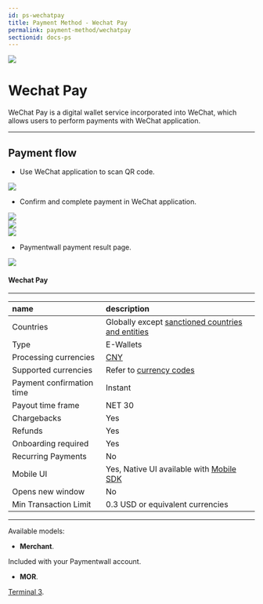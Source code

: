 ```yaml
---
id: ps-wechatpay
title: Payment Method - Wechat Pay
permalink: payment-method/wechatpay
sectionid: docs-ps
---
```


<div class="docs-ps-header">
    <div class="docs-ps-logo">
        <img src="https://api.paymentwall.com/images/ps_logos/pm_wechatpayments.png">
    </div>
    <h1>Wechat Pay</h1>
</div>

<div class="docs-ps-body" markdown="1">

<div class="docs-ps-instructions" markdown="1">

WeChat Pay is a digital wallet service incorporated into WeChat, which allows users to perform payments with WeChat application. 

*** 

## Payment flow

* Use WeChat application to scan QR code.

<div class="docs-img docs-small-img">
    <img src="/textures/pic/payment-system/e-wallet/wechatpay/wechatpay_preset.png">
</div>

* Confirm and complete payment in WeChat application.

<div class="docs-img docs-small-img">
    <img src="/textures/pic/payment-system/e-wallet/wechatpay/wechatpay_confirmation.png">
</div>

<div class="docs-img docs-small-img">
    <img src="/textures/pic/payment-system/e-wallet/wechatpay/wechatpay_input.png">
</div>

<div class="docs-img docs-small-img">
    <img src="/textures/pic/payment-system/e-wallet/wechatpay/wechatpay_successful.png">
</div>

* Paymentwall payment result page.

<div class="docs-img docs-small-img">
    <img src="/textures/pic/payment-system/e-wallet/wechatpay/wechatpay_thankyou.png">
</div>

</div>

<div class="docs-ps-attributes" markdown="1">
<div class="docs-ps-attributes-body" markdown="1">

#### Wechat Pay

***

|name|description|
|:--|:--|
|Countries| Globally except [sanctioned countries and entities](https://www.paymentwall.com/faq/sanctioned-countries-and-entities) |
|Type|E-Wallets|
|Processing currencies|[CNY](https://en.wikipedia.org/wiki/Renminbi)|
|Supported currencies| Refer to [currency codes](/reference/currencies)|
|Payment confirmation time|Instant|
|Payout time frame| NET 30|
|Chargebacks|Yes|
|Refunds|Yes|
|Onboarding required|Yes|
|Recurring Payments|No|
|Mobile UI|Yes, Native UI available with [Mobile SDK](/mobile/home)|
|Opens new window|No|
|Min Transaction Limit|0.3 USD or equivalent currencies|

***

Available models:

* **Merchant**.

Included with your Paymentwall account.

* **MOR**.

[Terminal 3](https://www.terminal3.com/).

</div>
</div>

</div>